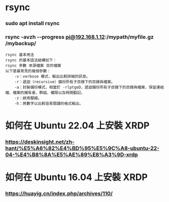 # rsync
### sudo apt install rsync

### rsync -avzh --progress pi@192.168.1.12:/mypath/myfile.gz /mybackup/

    rsync 基本用法
    rsync 的基本語法結構如下：
    rsync 參數 來源檔案 目的檔案
    以下是最常見的幾個參數：
        -v：verbose 模式，輸出比較詳細的訊息。
        -r：遞迴（recursive）備份所有子目錄下的目錄與檔案。
        -a：封裝備份模式，相當於 -rlptgoD，遞迴備份所有子目錄下的目錄與檔案，保留連結檔、檔案的擁有者、群組、權限以及時間戳記。
        -z：啟用壓縮。
        -h：將數字以比較容易閱讀的格式輸出。
        
# 如何在 Ubuntu 22.04 上安裝 XRDP
### https://deskinsight.net/zh-hant/%E5%A6%82%E4%BD%95%E5%9C%A8-ubuntu-22-04-%E4%B8%8A%E5%AE%89%E8%A3%9D-xrdp


# 如何在 Ubuntu 16.04 上安裝 XRDP
### https://huayig.cn/index.php/archives/110/
